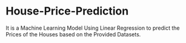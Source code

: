 # House-Price-Prediction
It is a Machine Learning Model Using Linear Regression to predict the Prices of the Houses based on the Provided Datasets.
